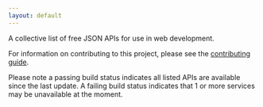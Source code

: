 ```yaml
---
layout: default
---
```


A collective list of free JSON APIs for use in web development.

For information on contributing to this project, please see the <a href="/contribute">contributing guide</a>.

Please note a passing build status indicates all listed APIs are available since the last update. A failing build status indicates that 1 or more services may be unavailable at the moment.